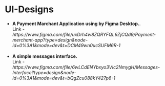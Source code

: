 # UI-Designs
<ul>
  <li>
<b>A Payment Marchant Application using by Figma Desktop.</b>. <br> Link - <i> https://www.figma.com/file/uxDrh4w8ZQRYFQL6ZjCQd9/Payment-merchant-app?type=design&node-id=0%3A1&mode=dev&t=DCM49wn0ucSUFM6R-1 </i>
    </li>
<br>
  <li>
<b>A simple messages interface.</b> <br> Link - <i> https://www.figma.com/file/6wLCdENYbxyo3VIc2NmygH/Messages-Interface?type=design&node-id=0%3A1&mode=dev&t=bQgZcu088kY427p6-1 </i>
</li>
</ul>

